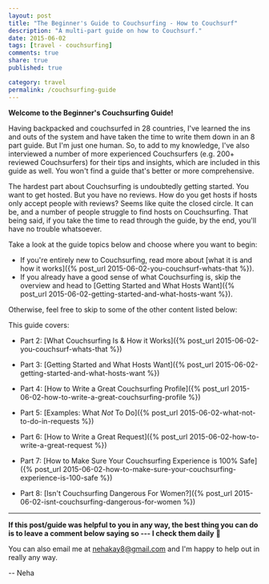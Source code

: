 ```yaml
---
layout: post
title: "The Beginner's Guide to Couchsurfing - How to Couchsurf"
description: "A multi-part guide on how to Couchsurf."
date: 2015-06-02
tags: [travel - couchsurfing]
comments: true
share: true
published: true

category: travel
permalink: /couchsurfing-guide
---
```


__Welcome to the Beginner's Couchsurfing Guide!__

 Having backpacked and couchsurfed in 28 countries, I've learned the ins and outs of the system and have taken the time to write them down in an 8 part guide. But I'm just one human. So, to add to my knowledge, I've also interviewed a number of more experienced Couchsurfers (e.g. 200+ reviewed Couchsurfers) for their tips and insights, which are included in this guide as well. You won't find a guide that's better or more comprehensive.

The hardest part about Couchsurfing is undoubtedly getting started. You want to get hosted. But you have no reviews. How do you get hosts if hosts only accept people with reviews? Seems like quite the closed circle. It can be, and a number of people struggle to find hosts on Couchsurfing. That being said, if you take the time to read through the guide, by the end, you'll have no trouble whatsoever.

Take a look at the guide topics below and choose where you want to begin:

* If you're entirely new to Couchsurfing, read more about [what it is and how it works]({% post_url 2015-06-02-you-couchsurf-whats-that %}). 
* If you already have a good sense of what Couchsurfing is, skip the overview and head to [Getting Started and What Hosts Want]({% post_url 2015-06-02-getting-started-and-what-hosts-want %}). 

Otherwise, feel free to skip to some of the other content listed below:

This guide covers: 

* Part 2: [What Couchsurfing Is & How it Works]({% post_url 2015-06-02-you-couchsurf-whats-that %})

* Part 3: [Getting Started and What Hosts Want]({% post_url 2015-06-02-getting-started-and-what-hosts-want %})

* Part 4: [How to Write a Great Couchsurfing Profile]({% post_url 2015-06-02-how-to-write-a-great-couchsurfing-profile %})

* Part 5: [Examples: What *Not* To Do]({% post_url 2015-06-02-what-not-to-do-in-requests %})

* Part 6: [How to Write a Great Request]({% post_url 2015-06-02-how-to-write-a-great-request %})

* Part 7: [How to Make Sure Your Couchsurfing Experience is 100% Safe]({% post_url 2015-06-02-how-to-make-sure-your-couchsurfing-experience-is-100-safe %})

* Part 8: [Isn't Couchsurfing Dangerous For Women?]({% post_url 2015-06-02-isnt-couchsurfing-dangerous-for-women %})

------

__If this post/guide was helpful to you in any way, the best thing you can do is to leave a comment below saying so --- I check them daily__ 🙂 

You can also email me at [nehakay8@gmail.com](mailto:nehakay8@gmail.com) and I'm happy to help out in really any way. 

-- Neha